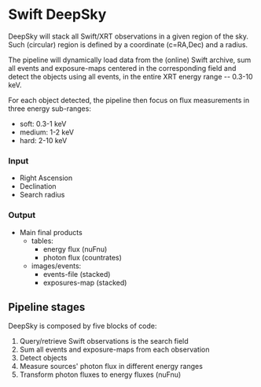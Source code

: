 # Swift DeepSky

DeepSky will stack all Swift/XRT observations in a given region of the sky.
Such (circular) region is defined by a coordinate (c=RA,Dec) and a radius.

The pipeline will dynamically load data from the (online) Swift archive,
sum all events and exposure-maps centered in the corresponding field and
detect the objects using all events, in the entire XRT energy range
-- 0.3-10 keV.

For each object detected, the pipeline then focus on flux measurements
in three energy sub-ranges:
* soft: 0.3-1 keV
* medium: 1-2 keV
* hard: 2-10 keV


### Input

* Right Ascension
* Declination
* Search radius


### Output

* Main final products
  * tables:
    * energy flux (nuFnu)
    * photon flux (countrates)
  * images/events:
    * events-file (stacked)
    * exposures-map (stacked)


## Pipeline stages

DeepSky is composed by five blocks of code:
1. Query/retrieve Swift observations is the search field
2. Sum all events and exposure-maps from each observation
3. Detect objects
4. Measure sources' photon flux in different energy ranges
5. Transform photon fluxes to energy fluxes (nuFnu)

